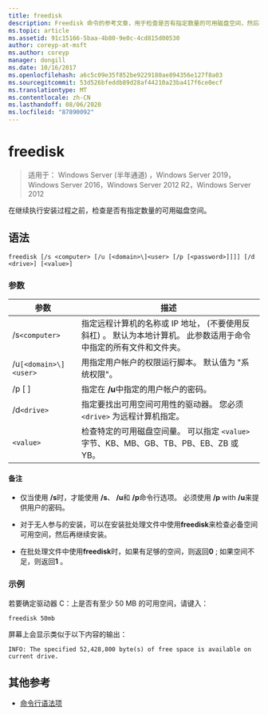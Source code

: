 ```yaml
---
title: freedisk
description: Freedisk 命令的参考文章，用于检查是否有指定数量的可用磁盘空间，然后再继续执行安装过程。
ms.topic: article
ms.assetid: 91c15166-5baa-4b80-9e0c-4cd815d00530
author: coreyp-at-msft
ms.author: coreyp
manager: dongill
ms.date: 10/16/2017
ms.openlocfilehash: a6c5c09e35f852be9229180ae894356e127f8a03
ms.sourcegitcommit: 53d526bfeddb89d28af44210a23ba417f6ce0ecf
ms.translationtype: MT
ms.contentlocale: zh-CN
ms.lasthandoff: 08/06/2020
ms.locfileid: "87890092"
---
```

# <a name="freedisk"></a>freedisk

> 适用于： Windows Server (半年通道) ，Windows Server 2019，Windows Server 2016，Windows Server 2012 R2，Windows Server 2012

在继续执行安装过程之前，检查是否有指定数量的可用磁盘空间。

## <a name="syntax"></a>语法

```
freedisk [/s <computer> [/u [<domain>\]<user> [/p [<password>]]]] [/d <drive>] [<value>]
```

### <a name="parameters"></a>参数

| 参数 | 描述 |
| --------- | ----------- |
| /s`<computer>` | 指定远程计算机的名称或 IP 地址， (不要使用反斜杠) 。 默认为本地计算机。 此参数适用于命令中指定的所有文件和文件夹。 |
| /u`[<domain>\]<user>` | 用指定用户帐户的权限运行脚本。 默认值为 "系统权限"。 |
| /p [ <password> ] | 指定在 **/u**中指定的用户帐户的密码。 |
| /d`<drive>` | 指定要找出可用空间可用性的驱动器。 您必须 `<drive>` 为远程计算机指定。 |
| `<value>` | 检查特定的可用磁盘空间量。 可以指定 `<value>` 字节、KB、MB、GB、TB、PB、EB、ZB 或 YB。 |

#### <a name="remarks"></a>备注

- 仅当使用 **/s**时，才能使用 **/s**、 **/u**和 **/p**命令行选项。 必须使用 **/p** with **/u**来提供用户的密码。

- 对于无人参与的安装，可以在安装批处理文件中使用**freedisk**来检查必备空间可用空间，然后再继续安装。

- 在批处理文件中使用**freedisk**时，如果有足够的空间，则返回**0** ; 如果空间不足，则返回**1** 。

### <a name="examples"></a>示例

若要确定驱动器 C：上是否有至少 50 MB 的可用空间，请键入：

```
freedisk 50mb
```

屏幕上会显示类似于以下内容的输出：

```
INFO: The specified 52,428,800 byte(s) of free space is available on current drive.
```

## <a name="additional-references"></a>其他参考

- [命令行语法项](command-line-syntax-key.md)
